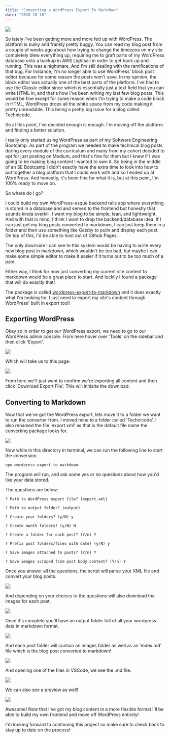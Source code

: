 ```yaml
---
title: "Converting a WordPress Export To Markdown"
date: "2020-10-18"
---
```


![](images/Screen-Shot-2020-10-18-at-4.50.12-PM.png)

So lately I've been getting more and more fed up with WordPress. The platform is bulky and frankly pretty buggy. You can read my blog post from a couple of weeks ago about how trying to change the timezone on my site completely blew everything up, requiring me to graft parts of my WordPress database onto a backup in AWS Lightsail in order to get back up and running. This was a nightmare. And I'm still dealing with the ramifications of that bug. For Instance, I'm no longer able to use WordPress' block post editor because for some reason the posts won't save. In my opinion, the block editor was actually one of the best parts of the platform. I've had to use the Classic editor since which is essentially just a text field that you can write HTML in, and that's how I've been writing my last few blog posts. This would be fine except for some reason when I'm trying to make a code block in HTML, WordPress drops all the white space from my code making it pretty unreadable. This being a pretty big issue for a blog called Technicode.

So at this point, I've decided enough is enough. I'm moving off the platform and finding a better solution.

I really only started using WordPress as part of my Software Engineering Bootcamp. As part of the program we needed to make technical blog posts during every module of the curriculum and many from my cohort decided to opt for just posting on Medium, and that's fine for them but I knew if I was going to be making blog content I wanted to own it. So being in the middle of an SE Bootcamp I didn't exactly have the extra time to look into how to put together a blog platform that I could work with and so I ended up at WordPress. And honestly, it's been fine for what it is, but at this point, I'm 100% ready to move on.

So where do I go?

I could build my own WordPress-esque backend rails app where everything is stored in a database and and served to the frontend but honestly that sounds kinda overkill. I want my blog to be simple, lean, and lightweight. And with that in mind, I think I want to drop the backend/database idea. If I can just get my blog posts converted to markdown, I can just keep them in a folder and then use something like Gatsby to pulln and display each post. On top of this, I'd be able to host out of Github Pages.

The only downside I can see to this system would be having to write every new blog post in markdown, which wouldn't be too bad, but maybe I can make some simple editor to make it easier if it turns out to be too much of a pain.

Either way, I think for now just converting my current site content to markdown would be a great place to start. And luckily I found a package that will do exactly that!

The package is called [wordpress-export-to-markdown](https://github.com/lonekorean/wordpress-export-to-markdown) and it does exactly what I'm looking for. I just need to export my site's content through WordPress' built in export tool!

## Exporting WordPress

Okay so in order to get our WordPress export, we need to go to our WordPress admin console. From here hover over 'Tools' on the sidebar and then click 'Export'.

![](images/Screen-Shot-2020-10-18-at-2.58.16-PM.png)

Which will take us to this page:

![](images/Screen-Shot-2020-10-18-at-2.58.34-PM.png)

From here we'll just want to confirm we're exporting all content and then click 'Download Export File'. This will initialte the download.

## Converting to Markdown

Now that we've got the WordPress export, lets move it to a folder we want to run the converter from. I moved mine to a folder called 'Technicode'. I also renamed the file 'export.xml' as that is the default file name the converting package looks for.

![](images/Screen-Shot-2020-10-18-at-3.22.57-PM.png)

Now while in this directory in terminal, we can run the following line to start the conversion.

`npx wordpress-export-to-markdown`

The program will run, and ask some yes or no questions about how you'd like your data stored.

The questions are below:

`? Path to WordPress export file? (export.xml)`

`? Path to output folder? (output)`

`? Create year folders? (y/N) y`

`? Create month folders? (y/N) N`

`? Create a folder for each post? (Y/n) Y`

`? Prefix post folders/files with date? (y/N) y`

`? Save images attached to posts? (Y/n) Y`

`? Save images scraped from post body content? (Y/n) Y`

Once you answer all the questions, the script will parse your XML file and convert your blog posts.

![](images/Screen-Shot-2020-10-18-at-3.37.04-PM.png)

And depending on your choices to the questions will also download the images for each post.

![](images/Screen-Shot-2020-10-18-at-3.37.19-PM.png)

Once it's complete you'll have an output folder full of all your wordpress data in markdown format.

![](images/Screen-Shot-2020-10-18-at-3.38.30-PM.png)

And each post folder will contain an images folder as well as an 'index.md' file which is the blog post converted to markdown!

![](images/Screen-Shot-2020-10-18-at-4.03.12-PM.png)

And opening one of the files in VSCode, we see the .md file.

![](images/Screen-Shot-2020-10-18-at-4.16.41-PM.png)

We can also see a preview as well!

![](images/Screen-Shot-2020-10-18-at-4.16.55-PM.png)

Awesome! Now that I've got my blog content in a more flexible format I'll be able to build my own frontend and move off WordPress entirely!

I'm looking forward to continuing this project so make sure to check back to stay up to date on the process!
